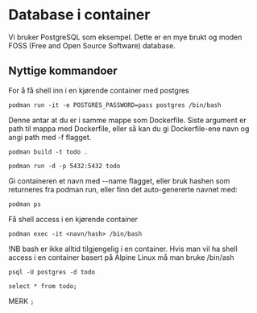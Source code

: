 # Database i container

Vi bruker PostgreSQL som eksempel. Dette er en mye brukt og moden FOSS (Free and Open Source Software) database.

## Nyttige kommandoer

For å få shell inn i en kjørende container med postgres

`podman run -it -e POSTGRES_PASSWORD=pass postgres /bin/bash`

Denne antar at du er i samme mappe som Dockerfile. Siste argument er path til mappa med Dockerfile, eller så kan du gi Dockerfile-ene navn og angi path med -f flagget.

`podman build -t todo .`

`podman run -d -p 5432:5432 todo`

Gi containeren et navn med --name flagget, eller bruk hashen som returneres fra podman run, eller finn det auto-genererte navnet med:

`podman ps`

Få shell access i en kjørende container

`podman exec -it <navn/hash> /bin/bash`

!NB bash er ikke alltid tilgjengelig i en container. Hvis man vil ha shell access i en container basert på Alpine Linux må man bruke /bin/ash

`psql -U postgres -d todo`

`select * from todo;`

MERK `;`
